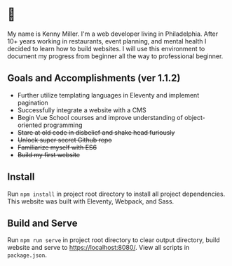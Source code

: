 # 👋

My name is Kenny Miller.  I'm a web developer living in Philadelphia.  After 10+ years working in restaurants, event planning, and mental health I decided to learn how to build websites.  I will use this environment to document my progress from beginner all the way to professional beginner.  

## Goals and Accomplishments (ver 1.1.2)

- Further utilize templating languages in Eleventy and implement pagination
- Successfully integrate a website with a CMS
- Begin Vue School courses and improve understanding of object-oriented programming
- ~~Stare at old code in disbelief and shake head furiously~~
- ~~Unlock super secret Github repo~~
- ~~Familiarize myself with ES6~~
- ~~Build my first website~~

## Install

Run `npm install` in project root directory to install all project dependencies.  This website was built with Eleventy, Webpack, and Sass.

## Build and Serve

Run `npm run serve` in project root directory to clear output directory, build website and serve to [https://localhost:8080/](https://localhost:8080/).  View all scripts in `package.json`.
